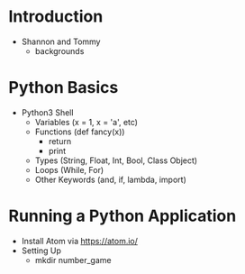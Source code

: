 # Introduction
  - Shannon and Tommy
    - backgrounds

# Python Basics
  - Python3 Shell
    - Variables (x = 1, x = 'a', etc)
    - Functions (def fancy(x))
      - return
      - print
    - Types (String, Float, Int, Bool, Class Object)
    - Loops (While, For)
    - Other Keywords (and, if, lambda, import)


# Running a Python Application
  - Install Atom via https://atom.io/
  - Setting Up
    - mkdir number_game
